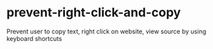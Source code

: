 # prevent-right-click-and-copy
Prevent user to copy text, right click on website, view source by using keyboard shortcuts
